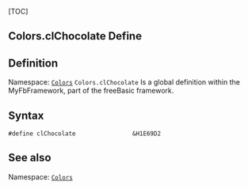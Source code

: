[TOC]
## Colors.clChocolate Define

## Definition
Namespace: [`Colors`](Colors.md)
`Colors.clChocolate` Is a global definition within the MyFbFramework, part of the freeBasic framework.
## Syntax

```freeBasic
#define clChocolate                &H1E69D2
```

## See also
Namespace: [`Colors`](Colors.md)
